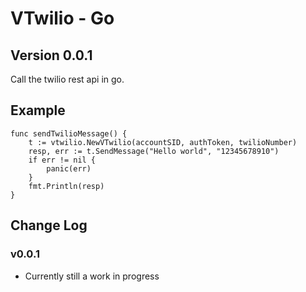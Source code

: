 # VTwilio - Go
## Version 0.0.1
Call the twilio rest api in go.

## Example
```
func sendTwilioMessage() {
	t := vtwilio.NewVTwilio(accountSID, authToken, twilioNumber)
	resp, err := t.SendMessage("Hello world", "12345678910")
	if err != nil {
		panic(err)
	}
	fmt.Println(resp)
}
```

## Change Log
### v0.0.1
- Currently still a work in progress
